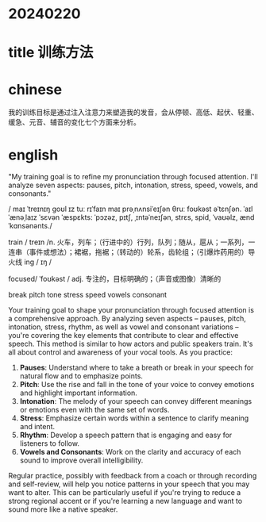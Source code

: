 # 20240220

# title 训练方法 

# chinese 
我的训练目标是通过注入注意力来塑造我的发音，会从停顿、高低、起伏、轻重、缓急、元音、辅音的变化七个方面来分析。
# english
"My training goal is to refine my pronunciation through focused attention. I'll analyze seven aspects: pauses, pitch, intonation, stress, speed, vowels, and consonants."

/
maɪ ˈtreɪnɪŋ goʊl ɪz tuː rɪˈfaɪn maɪ prəˌnʌnsiˈeɪʃən θruː foʊkəst əˈtɛnʃən.
ˈaɪl ˈænəˌlaɪz ˈsɛvən ˈæspɛkts: ˈpɔzəz, pɪtʃ, ˌɪntəˈneɪʃən, strɛs, spid, ˈvaʊəlz, ænd ˈkɑnsənənts./

train / treɪn /n.  火车，列车；（行进中的）行列，队列；随从，扈从；一系列，一连串（事件或想法）；裙裾，拖裾；（转动的）轮系，齿轮组；（引爆炸药用的）导火线
ing / ɪŋ /

focused/ ˈfoʊkəst / adj.
专注的，目标明确的；（声音或图像）清晰的

break
pitch
tone
stress
speed
vowels
consonant

Your training goal to shape your pronunciation through focused attention is a comprehensive approach. By analyzing seven aspects – pauses, pitch, intonation, stress, rhythm, as well as vowel and consonant variations – you're covering the key elements that contribute to clear and effective speech.
This method is similar to how actors and public speakers train. It's all about control and awareness of your vocal tools. As you practice:

1. **Pauses**: Understand where to take a breath or break in your speech for natural flow and to emphasize points.
2. **Pitch**: Use the rise and fall in the tone of your voice to convey emotions and highlight important information.
3. **Intonation**: The melody of your speech can convey different meanings or emotions even with the same set of words.
4. **Stress**: Emphasize certain words within a sentence to clarify meaning and intent.
5. **Rhythm**: Develop a speech pattern that is engaging and easy for listeners to follow.
6. **Vowels and Consonants**: Work on the clarity and accuracy of each sound to improve overall intelligibility.

Regular practice, possibly with feedback from a coach or through recording and self-review, will help you notice patterns in your speech that you may want to alter. This can be particularly useful if you're trying to reduce a strong regional accent or if you're learning a new language and want to sound more like a native speaker.
